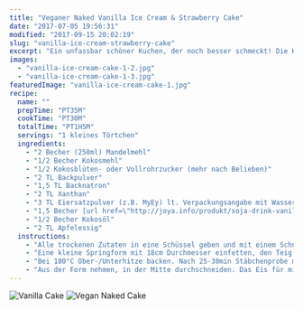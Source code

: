 ```yaml
---
title: "Veganer Naked Vanilla Ice Cream & Strawberry Cake"
date: "2017-07-05 19:56:31"
modified: "2017-09-15 20:02:19"
slug: "vanilla-ice-cream-strawberry-cake"
excerpt: "Ein unfassbar schöner Kuchen, der noch besser schmeckt! Die Kreation aus glutenfreiem Vanille-Kuchen, Erdbeeren und Almond Dream Vanilla Ice Cream ist zum Dahinschmelzen ♥"
images:
  - "vanilla-ice-cream-cake-1-2.jpg"
  - "vanilla-ice-cream-cake-1-3.jpg"
featuredImage: "vanilla-ice-cream-cake-1.jpg"
recipe:
  name: ""
  prepTime: "PT35M"
  cookTime: "PT30M"
  totalTime: "PT1H5M"
  servings: "1 kleines Törtchen"
  ingredients:
    - "2 Becher (250ml) Mandelmehl"
    - "1/2 Becher Kokosmehl"
    - "1/2 Kokosblüten- oder Vollrohrzucker (mehr nach Belieben)"
    - "2 TL Backpulver"
    - "1,5 TL Backnatron"
    - "2 TL Xanthan"
    - "3 TL Eiersatzpulver (z.B. MyEy) lt. Verpackungsangabe mit Wasser angerührt"
    - "1,5 Becher [url href=\"http://joya.info/produkt/soja-drink-vanille/#scrollme\"]Joya Soja Drink Vanille[/url], mehr nach Bedarf"
    - "1/2 Becher Kokosöl"
    - "2 TL Apfelessig"
  instructions:
    - "Alle trockenen Zutaten in eine Schüssel geben und mit einem Schneebesen vermischen. Nun alle feuchten Zutaten zugeben und zu einem Teig mixen. Den Apfelessig erst zum Schluss dazugeben und untermischen."
    - "Eine kleine Springform mit 18cm Durchmesser einfetten, den Teig hineingeben und glatt streichen."
    - "Bei 180°C Ober-/Unterhitze backen. Nach 25-30min Stäbchenprobe machen. Wenn nichts mehr kleben bleibt, herausnehmen und abkühlen lassen."
    - "Aus der Form nehmen, in der Mitte durchschneiden. Das Eis für min. 10min antauen lassen. Die Erdbeeren waschen, entstielen und längs in Scheiben schneiden. Den Kuchen damit belegen, eine Schicht Eis darauf geben und die zweite Kuchenhälfte darauf setzen. Obendrauf noch mal Eis verteilen und mit Früchten und Blüten dekorieren. Schnell genießen!"
---
```


![Vanilla Cake](https://www.veganblatt.com/i/vanilla-ice-cream-cake-1-2.jpg) ![Vegan Naked Cake](https://www.veganblatt.com/i/vanilla-ice-cream-cake-1-3.jpg)